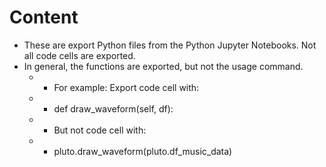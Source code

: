 
# Content

- These are export Python files from the Python Jupyter Notebooks. Not all code cells are exported. 
- In general, the functions are exported, but not the usage command.
  - -  For example: Export code cell with:
  - -  def draw_waveform(self, df):
  - -  But not code cell with:
  - -  pluto.draw_waveform(pluto.df_music_data)
